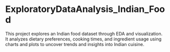 # ExploratoryDataAnalysis_Indian_Food
This project explores an Indian food dataset through EDA and visualization. It analyzes dietary preferences, cooking times, and ingredient usage using charts and plots to uncover trends and insights into Indian cuisine.
